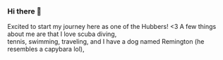 ### Hi there 👋
Excited to start my journey here as one of the Hubbers! <3 A few things about me are that I love 
scuba diving,  
tennis, 
swimming, traveling, and I have a dog named Remington (he resembles a capybara lol),

<!--
**calliesjohnson/calliesjohnson** is a ✨ _special_ ✨ repository because its `README.md` (this file) appears on your GitHub profile.

Here are some ideas to get you started:

- 🔭 I’m currently working on ...
- 🌱 I’m currently learning ...
- 👯 I’m looking to collaborate on ...
- 🤔 I’m looking for help with ...
- 💬 Ask me about ...
- 📫 How to reach me: ...
- 😄 Pronouns: ...
- ⚡ Fun fact: ...
-->
